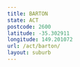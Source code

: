 ```yaml
---
title: BARTON
state: ACT
postcode: 2600
latitude: -35.302911
longitude: 149.201072
url: /act/barton/
layout: suburb
---
```

